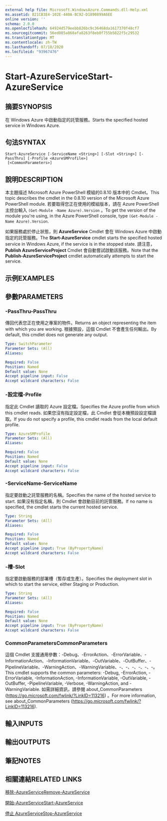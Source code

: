 ```yaml
---
external help file: Microsoft.WindowsAzure.Commands.dll-Help.xml
ms.assetid: 821CB3E4-102E-440A-8C92-D1890899A6EE
online version: ''
schema: 2.0.0
ms.openlocfilehash: 64924d579eebb826bc9c36468da1617370f48cf7
ms.sourcegitcommit: 56ed085a868afa8263f8eb0f755b5822f5c29532
ms.translationtype: MT
ms.contentlocale: zh-TW
ms.lasthandoff: 07/18/2020
ms.locfileid: "93967476"
---
```

# <span data-ttu-id="32485-101">Start-AzureService</span><span class="sxs-lookup"><span data-stu-id="32485-101">Start-AzureService</span></span>

## <span data-ttu-id="32485-102">摘要</span><span class="sxs-lookup"><span data-stu-id="32485-102">SYNOPSIS</span></span>
<span data-ttu-id="32485-103">在 Windows Azure 中啟動指定的託管服務。</span><span class="sxs-lookup"><span data-stu-id="32485-103">Starts the specified hosted service in Windows Azure.</span></span>

## <span data-ttu-id="32485-104">句法</span><span class="sxs-lookup"><span data-stu-id="32485-104">SYNTAX</span></span>

```
Start-AzureService [-ServiceName <String>] [-Slot <String>] [-PassThru] [-Profile <AzureSMProfile>]
 [<CommonParameters>]
```

## <span data-ttu-id="32485-105">說明</span><span class="sxs-lookup"><span data-stu-id="32485-105">DESCRIPTION</span></span>
<span data-ttu-id="32485-106">本主題描述 Microsoft Azure PowerShell 模組的0.8.10 版本中的 Cmdlet。</span><span class="sxs-lookup"><span data-stu-id="32485-106">This topic describes the cmdlet in the 0.8.10 version of the Microsoft Azure PowerShell module.</span></span>
<span data-ttu-id="32485-107">若要取得您正在使用的模組版本，請在 Azure PowerShell 主控台輸入 `(Get-Module -Name Azure).Version` 。</span><span class="sxs-lookup"><span data-stu-id="32485-107">To get the version of the module you're using, in the Azure PowerShell console, type `(Get-Module -Name Azure).Version`.</span></span>

<span data-ttu-id="32485-108">如果服務處於停止狀態，則 **AzureService** Cmdlet 會在 Windows Azure 中啟動指定的託管服務。</span><span class="sxs-lookup"><span data-stu-id="32485-108">The **Start-AzureService** cmdlet starts the specified hosted service in Windows Azure, if the service is in the stopped state.</span></span>
<span data-ttu-id="32485-109">請注意， **Publish AzureServiceProject** Cmdlet 會自動嘗試啟動該服務。</span><span class="sxs-lookup"><span data-stu-id="32485-109">Note that the **Publish-AzureServiceProject** cmdlet automatically attempts to start the service.</span></span>

## <span data-ttu-id="32485-110">示例</span><span class="sxs-lookup"><span data-stu-id="32485-110">EXAMPLES</span></span>

## <span data-ttu-id="32485-111">參數</span><span class="sxs-lookup"><span data-stu-id="32485-111">PARAMETERS</span></span>

### <span data-ttu-id="32485-112">-PassThru</span><span class="sxs-lookup"><span data-stu-id="32485-112">-PassThru</span></span>
<span data-ttu-id="32485-113">傳回代表您正在使用之專案的物件。</span><span class="sxs-lookup"><span data-stu-id="32485-113">Returns an object representing the item with which you are working.</span></span>
<span data-ttu-id="32485-114">根據預設，這個 Cmdlet 不會產生任何輸出。</span><span class="sxs-lookup"><span data-stu-id="32485-114">By default, this cmdlet does not generate any output.</span></span>

```yaml
Type: SwitchParameter
Parameter Sets: (All)
Aliases: 

Required: False
Position: Named
Default value: None
Accept pipeline input: False
Accept wildcard characters: False
```

### <span data-ttu-id="32485-115">-設定檔</span><span class="sxs-lookup"><span data-stu-id="32485-115">-Profile</span></span>
<span data-ttu-id="32485-116">指定此 Cmdlet 讀取的 Azure 設定檔。</span><span class="sxs-lookup"><span data-stu-id="32485-116">Specifies the Azure profile from which this cmdlet reads.</span></span>
<span data-ttu-id="32485-117">如果您沒有指定設定檔，此 Cmdlet 會從本機預設設定檔讀取。</span><span class="sxs-lookup"><span data-stu-id="32485-117">If you do not specify a profile, this cmdlet reads from the local default profile.</span></span>

```yaml
Type: AzureSMProfile
Parameter Sets: (All)
Aliases: 

Required: False
Position: Named
Default value: None
Accept pipeline input: False
Accept wildcard characters: False
```

### <span data-ttu-id="32485-118">-ServiceName</span><span class="sxs-lookup"><span data-stu-id="32485-118">-ServiceName</span></span>
<span data-ttu-id="32485-119">指定要啟動之託管服務的名稱。</span><span class="sxs-lookup"><span data-stu-id="32485-119">Specifies the name of the hosted service to start.</span></span>
<span data-ttu-id="32485-120">如果沒有指定名稱，則 Cmdlet 會啟動目前的託管服務。</span><span class="sxs-lookup"><span data-stu-id="32485-120">If no name is specified, the cmdlet starts the current hosted service.</span></span>

```yaml
Type: String
Parameter Sets: (All)
Aliases: 

Required: False
Position: Named
Default value: None
Accept pipeline input: True (ByPropertyName)
Accept wildcard characters: False
```

### <span data-ttu-id="32485-121">-槽</span><span class="sxs-lookup"><span data-stu-id="32485-121">-Slot</span></span>
<span data-ttu-id="32485-122">指定要啟動服務的部署槽（暫存或生產）。</span><span class="sxs-lookup"><span data-stu-id="32485-122">Specifies the deployment slot in which to start the service, either Staging or Production.</span></span>

```yaml
Type: String
Parameter Sets: (All)
Aliases: 

Required: False
Position: Named
Default value: None
Accept pipeline input: True (ByPropertyName)
Accept wildcard characters: False
```

### <span data-ttu-id="32485-123">CommonParameters</span><span class="sxs-lookup"><span data-stu-id="32485-123">CommonParameters</span></span>
<span data-ttu-id="32485-124">這個 Cmdlet 支援通用參數：-Debug、-ErrorAction、-ErrorVariable、-InformationAction、-InformationVariable、-OutVariable、-OutBuffer、-PipelineVariable、-WarningAction、-WarningVariable、-、-、-、-、-、-。</span><span class="sxs-lookup"><span data-stu-id="32485-124">This cmdlet supports the common parameters: -Debug, -ErrorAction, -ErrorVariable, -InformationAction, -InformationVariable, -OutVariable, -OutBuffer, -PipelineVariable, -Verbose, -WarningAction, and -WarningVariable.</span></span> <span data-ttu-id="32485-125">如需詳細資訊，請參閱 about_CommonParameters (https://go.microsoft.com/fwlink/?LinkID=113216) 。</span><span class="sxs-lookup"><span data-stu-id="32485-125">For more information, see about_CommonParameters (https://go.microsoft.com/fwlink/?LinkID=113216).</span></span>

## <span data-ttu-id="32485-126">輸入</span><span class="sxs-lookup"><span data-stu-id="32485-126">INPUTS</span></span>

## <span data-ttu-id="32485-127">輸出</span><span class="sxs-lookup"><span data-stu-id="32485-127">OUTPUTS</span></span>

## <span data-ttu-id="32485-128">筆記</span><span class="sxs-lookup"><span data-stu-id="32485-128">NOTES</span></span>

## <span data-ttu-id="32485-129">相關連結</span><span class="sxs-lookup"><span data-stu-id="32485-129">RELATED LINKS</span></span>

[<span data-ttu-id="32485-130">移除-AzureService</span><span class="sxs-lookup"><span data-stu-id="32485-130">Remove-AzureService</span></span>](./Remove-AzureService.md)

[<span data-ttu-id="32485-131">開始-AzureService</span><span class="sxs-lookup"><span data-stu-id="32485-131">Start-AzureService</span></span>](./Start-AzureService.md)

[<span data-ttu-id="32485-132">停止 AzureService</span><span class="sxs-lookup"><span data-stu-id="32485-132">Stop-AzureService</span></span>](./Stop-AzureService.md)


